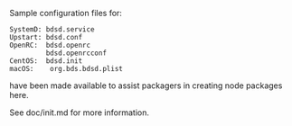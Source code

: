 Sample configuration files for:
```
SystemD: bdsd.service
Upstart: bdsd.conf
OpenRC:  bdsd.openrc
         bdsd.openrcconf
CentOS:  bdsd.init
macOS:    org.bds.bdsd.plist
```
have been made available to assist packagers in creating node packages here.

See doc/init.md for more information.
